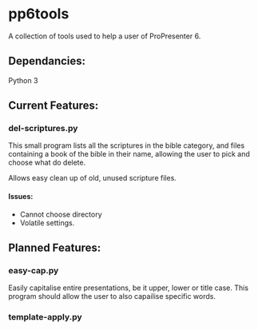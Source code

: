 # pp6tools
A collection of tools used to help a user of ProPresenter 6.

## Dependancies:

Python 3

## Current Features:

### del-scriptures.py

This small program lists all the scriptures in the bible category, and files containing a book of the bible in their name, allowing the user to pick and choose what do delete.

Allows easy clean up of old, unused scripture files.

#### Issues:

* Cannot choose directory
* Volatile settings.

## Planned Features:

### easy-cap.py

Easily capitalise entire presentations, be it upper, lower or title case.
This program should allow the user to also capailise specific words.

### template-apply.py

